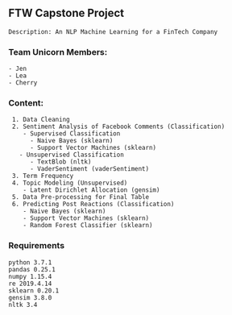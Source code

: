## FTW Capstone Project
    Description: An NLP Machine Learning for a FinTech Company

### Team Unicorn Members:
    - Jen
    - Lea
    - Cherry

### Content:
     1. Data Cleaning
     2. Sentiment Analysis of Facebook Comments (Classification)
        - Supervised Classification
          - Naive Bayes (sklearn)
          - Support Vector Machines (sklearn)
       - Unsupervised Classification
          - TextBlob (nltk)
          - VaderSentiment (vaderSentiment)
     3. Term Frequency
     4. Topic Modeling (Unsupervised)
        - Latent Dirichlet Allocation (gensim)
     5. Data Pre-processing for Final Table
     6. Predicting Post Reactions (Classification)
        - Naive Bayes (sklearn)
        - Support Vector Machines (sklearn)
        - Random Forest Classifier (sklearn)
### Requirements
    python 3.7.1
    pandas 0.25.1
    numpy 1.15.4
    re 2019.4.14
    sklearn 0.20.1
    gensim 3.8.0
    nltk 3.4
